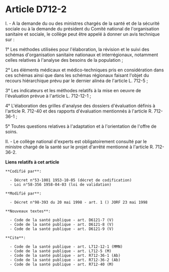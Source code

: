 # Article D712-2

I. - A la demande du ou des ministres chargés de la santé et de la sécurité sociale ou à la demande du président du Comité
national de l'organisation sanitaire et sociale, le collège peut être appelé à donner un avis technique sur :

1° Les méthodes utilisées pour l'élaboration, la révision et le suivi des schémas d'organisation sanitaire nationaux et
interrégionaux, notamment celles relatives à l'analyse des besoins de la population ;

2° Les éléments médicaux et médico-techniques pris en considération dans ces schémas ainsi que dans les schémas régionaux
faisant l'objet du recours hiérarchique prévu par le dernier alinéa de l'article L. 712-5 ;

3° Les indicateurs et les méthodes relatifs à la mise en oeuvre de l'évaluation prévue à l'article L. 712-12-1 ;

4° L'élaboration des grilles d'analyse des dossiers d'évaluation définis à l'article R. 712-40 et des rapports d'évaluation
mentionnés à l'article R. 712-36-1 ;

5° Toutes questions relatives à l'adaptation et à l'orientation de l'offre de soins.

II. - Le collège national d'experts est obligatoirement consulté par le ministre chargé de la santé sur le projet d'arrêté
mentionné à l'article R. 712-36-2.

**Liens relatifs à cet article**

	**Codifié par**:

	  - Décret n°53-1001 1953-10-05 (décret de codification)
	  - Loi n°58-356 1958-04-03 (loi de validation)

	**Modifié par**:

	  - Décret n°98-393 du 20 mai 1998 - art. 1 () JORF 23 mai 1998

	**Nouveaux textes**:

	  - Code de la santé publique - art. D6121-7 (V)
	  - Code de la santé publique - art. D6121-8 (V)
	  - Code de la santé publique - art. D6121-9 (V)

	**Cite**:

	  - Code de la santé publique - art. L712-12-1 (MMN)
	  - Code de la santé publique - art. L712-5 (M)
	  - Code de la santé publique - art. R712-36-1 (Ab)
	  - Code de la santé publique - art. R712-36-2 (Ab)
	  - Code de la santé publique - art. R712-40 (M)
